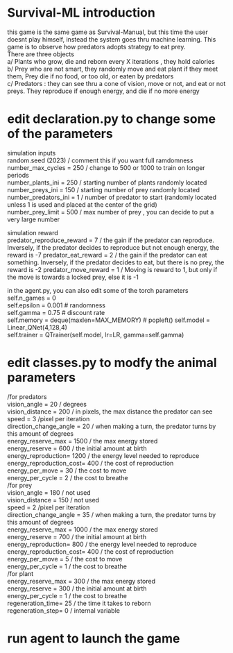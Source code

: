 # Survival-ML introduction
this game is the same game as Survival-Manual, but this time the user doesnt play himself, instead the system goes thru machine learning. 
This game is to observe how predators adopts strategy to eat prey.   
There are three objects   
  a/ Plants who grow, die and reborn every X iterations , they hold calories   
  b/ Prey who are not smart, they randomly move and eat plant if they meet them, Prey die if no food, or too old, or eaten by predators  
  c/ Predators : they can see thru a cone of vision, move or not, and eat or not preys. They reproduce if enough energy, and die if no more energy  

# edit declaration.py to change some of the parameters
simulation inputs  
random.seed (2023)  / comment this if you want full ramdomness   
number_max_cycles = 250  / change to 500 or 1000 to train on longer periods  
number_plants_ini = 250  / starting number of plants randomly located  
number_preys_ini  = 150  / starting number of prey randomly located  
number_predators_ini = 1 / number of predator to start (randomly located unless 1 is used and placed at the center of the grid)   
number_prey_limit = 500  / max number of prey , you can decide to put a very large number  

simulation reward  
predator_reproduce_reward = 7  / the gain if the predator can reproduce. Inversely, if the predator decides to reproduce but not enough energy, the reward is -7
predator_eat_reward       = 2  / the gain if the predator can eat something. Inversely, if the predator decides to eat, but there is no prey, the reward is -2
predator_move_reward      = 1  / Moving is reward to 1, but only if the move is towards a locked prey, else it is -1

in the agent.py, you can also edit some of the torch parameters  
self.n_games = 0   
self.epsilon = 0.001  # randomness  
self.gamma = 0.75  # discount rate  
self.memory = deque(maxlen=MAX_MEMORY)  # popleft() 
self.model = Linear_QNet(4,128,4)  
self.trainer = QTrainer(self.model, lr=LR, gamma=self.gamma)  

# edit classes.py to modfy the animal parameters  
/for predators    
		vision_angle = 20 / degrees   
		vision_distance = 200  / in pixels, the max distance the predator can see  
		speed = 3  /pixel per iteration  
		direction_change_angle = 20 / when making a turn, the predator turns by this amount of degrees  
		energy_reserve_max = 1500  / the max energy stored  
		energy_reserve = 600  / the initial amount at birth  
		energy_reproduction= 1200 / the energy level needed to reproduce  
		energy_reproduction_cost= 400 / the cost of reproduction  
		energy_per_move  = 30  / the cost to move  
		energy_per_cycle = 2  / the cost to breathe  
/for prey  
		vision_angle = 180  / not used  
		vision_distance = 150   / not used  
		speed = 2   /pixel per iteration  
		direction_change_angle = 35  / when making a turn, the predator turns by this amount of degrees   
		energy_reserve_max = 1000 / the max energy stored  
		energy_reserve = 700  / the initial amount at birth  
		energy_reproduction= 800  / the energy level needed to reproduce  
		energy_reproduction_cost= 400  / the cost of reproduction  
		energy_per_move  = 5  / the cost to move  
		energy_per_cycle = 1  / the cost to breathe  
/for plant  
		energy_reserve_max = 300    / the max energy stored    
		energy_reserve = 300   / the initial amount at birth    
		energy_per_cycle = 1   / the cost to breathe  
		regeneration_time= 25  / the time it takes to reborn  
		regeneration_step= 0   / internal variable  

  # run agent to launch the game  
 
